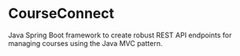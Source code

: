 # CourseConnect
Java Spring Boot framework to create robust REST API endpoints for managing courses using the Java MVC pattern. 
